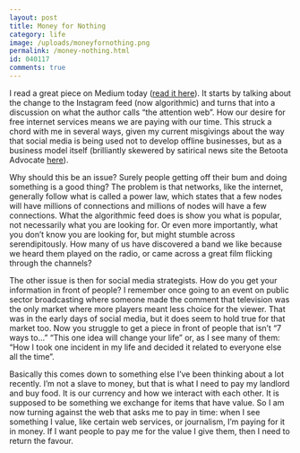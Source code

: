 ```yaml
---
layout: post
title: Money for Nothing
category: life
image: /uploads/moneyfornothing.png
permalink: /money-nothing.html
id: 040117
comments: true
---
```



I read a great piece on Medium today ([read it here](https://medium.com/re-write/instagram-and-the-cult-of-the-attention-web-how-the-free-internet-is-eating-itself-909b5713055e#.k0pwxifhj)). It starts by talking about the change to the Instagram feed (now algorithmic) and turns that into a discussion on what the author calls “the attention web”. How our desire for free internet services means we are paying with our time. This struck a chord with me in several ways, given my current misgivings about the way that social media is being used not to develop offline businesses, but as a business model itself (brilliantly skewered by satirical news site the Betoota Advocate [here](http://www.betootaadvocate.com/uncategorized/report-finds-90-of-hot-chicks-on-instagram-are-also-entrepreneurs/)).

Why should this be an issue? Surely people getting off their bum and doing something is a good thing? The problem is that networks, like the internet, generally follow what is called a power law, which states that a few nodes will have millions of connections and millions of nodes will have a few connections. What the algorithmic feed does is show you what is popular, not necessarily what you are looking for. Or even more importantly, what you don’t know you are looking for, but might stumble across serendipitously. How many of us have discovered a band we like because we heard them played on the radio, or came across a great film flicking through the channels?

The other issue is then for social media strategists. How do you get your information in front of people? I remember once going to an event on public sector broadcasting where someone made the comment that television was the only market where more players meant less choice for the viewer. That was in the early days of social media, but it does seem to hold true for that market too. Now you struggle to get a piece in front of people that isn’t “7 ways to…” “This one idea will change your life” or, as I see many of them: “How I took one incident in my life and decided it related to everyone else all the time”.

Basically this comes down to something else I’ve been thinking about a lot recently. I’m not a slave to money, but that is what I need to pay my landlord and buy food. It is our currency and how we interact with each other. It is supposed to be something we exchange for items that have value. So I am now turning against the web that asks me to pay in time: when I see something I value, like certain web services, or journalism, I’m paying for it in money. If I want people to pay me for the value I give them, then I need to return the favour.
